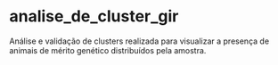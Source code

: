 # analise_de_cluster_gir
Análise e validação de clusters realizada para visualizar a presença de animais de mérito genético distribuídos pela amostra.
